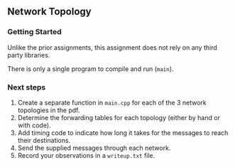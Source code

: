 ## Network Topology

### Getting Started
Unlike the prior assignments, this assignment does not rely on any third party libraries.

There is only a single program to compile and run (`main`).

### Next steps
1. Create a separate function in `main.cpp` for each of the 3 network topologies in the pdf.
2. Determine the forwarding tables for each topology (either by hand or with code).
3. Add timing code to indicate how long it takes for the messages to reach their destinations.
4. Send the supplied messages through each network.
5. Record your observations in a `writeup.txt` file.
